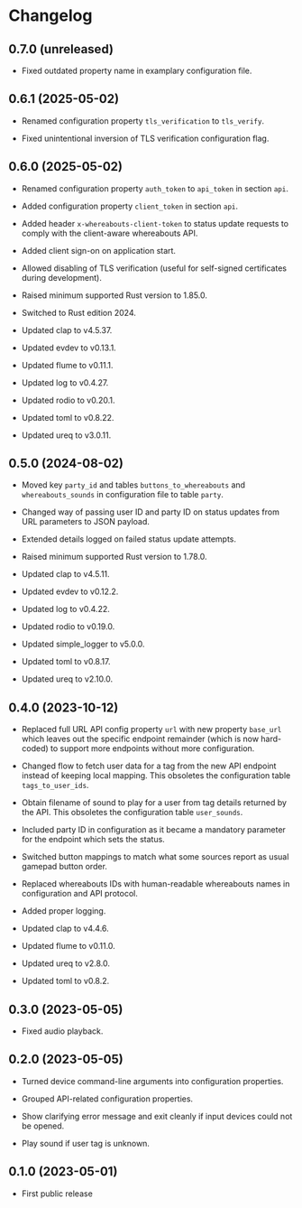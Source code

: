 # Changelog


## 0.7.0 (unreleased)

- Fixed outdated property name in examplary configuration file.


## 0.6.1 (2025-05-02)

- Renamed configuration property `tls_verification` to `tls_verify`.

- Fixed unintentional inversion of TLS verification configuration flag.


## 0.6.0 (2025-05-02)

- Renamed configuration property `auth_token` to `api_token` in section
  `api`.

- Added configuration property `client_token` in section `api`.

- Added header `x-whereabouts-client-token` to status update requests to
  comply with the client-aware whereabouts API.

- Added client sign-on on application start.

- Allowed disabling of TLS verification (useful for self-signed
  certificates during development).

- Raised minimum supported Rust version to 1.85.0.

- Switched to Rust edition 2024.

- Updated clap to v4.5.37.

- Updated evdev to v0.13.1.

- Updated flume to v0.11.1.

- Updated log to v0.4.27.

- Updated rodio to v0.20.1.

- Updated toml to v0.8.22.

- Updated ureq to v3.0.11.


## 0.5.0 (2024-08-02)

- Moved key `party_id` and tables `buttons_to_whereabouts` and
  `whereabouts_sounds` in configuration file to table `party`.

- Changed way of passing user ID and party ID on status updates from
  URL parameters to JSON payload.

- Extended details logged on failed status update attempts.

- Raised minimum supported Rust version to 1.78.0.

- Updated clap to v4.5.11.

- Updated evdev to v0.12.2.

- Updated log to v0.4.22.

- Updated rodio to v0.19.0.

- Updated simple_logger to v5.0.0.

- Updated toml to v0.8.17.

- Updated ureq to v2.10.0.


## 0.4.0 (2023-10-12)

- Replaced full URL API config property `url` with new property
  `base_url` which leaves out the specific endpoint remainder (which is
  now hard-coded) to support more endpoints without more configuration.

- Changed flow to fetch user data for a tag from the new API endpoint
  instead of keeping local mapping. This obsoletes the configuration
  table `tags_to_user_ids`.

- Obtain filename of sound to play for a user from tag details returned
  by the API. This obsoletes the configuration table `user_sounds`.

- Included party ID in configuration as it became a mandatory parameter
  for the endpoint which sets the status.

- Switched button mappings to match what some sources report as usual
  gamepad button order.

- Replaced whereabouts IDs with human-readable whereabouts names in
  configuration and API protocol.

- Added proper logging.

- Updated clap to v4.4.6.

- Updated flume to v0.11.0.

- Updated ureq to v2.8.0.

- Updated toml to v0.8.2.


## 0.3.0 (2023-05-05)

- Fixed audio playback.


## 0.2.0 (2023-05-05)

- Turned device command-line arguments into configuration properties.

- Grouped API-related configuration properties.

- Show clarifying error message and exit cleanly if input devices could
  not be opened.

- Play sound if user tag is unknown.


## 0.1.0 (2023-05-01)

- First public release
